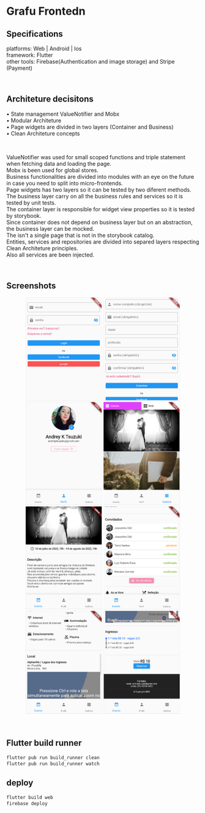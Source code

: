 # Grafu Frontedn

## Specifications 
platforms: Web | Android | Ios <br>
framework: Flutter <br>
other tools: Firebase(Authentication and image storage) and Stripe (Payment) <br>

<br>
 
## Architeture decisitons
• State management ValueNotifier and Mobx <br>
• Modular Architeture <br>
• Page widgets are divided in two layers (Container and Business) <br>
• Clean Architeture concepts <br>

<br>

ValueNotifier was used for small scoped functions and triple statement when fetching data and loading the page. <br>
Mobx is been used for global stores. <br>
Business functionalities are divided into modules with an eye on the future in case you need to split into micro-frontends. <br>
Page widgets has two layers so it can be tested by two diferent methods.<br>
The business layer carry on all the business rules and services so it is tested by unit tests. <br>
The container layer is responsible for widget view properties so it is tested by storybook. <br>
Since container does not depend on business layer but on an abstraction, the business layer can be mocked. <br>
The isn't a single page that is not in the storybook catalog. <br>
Entities, services and repositories are divided into separed layers respecting Clean Architeture principles. <br>
Also all services are been injected. <br>

<br>

## Screenshots
<p align="center">
  <img src="./screenshots/login.png" width="200" title="hover text">
  <img src="./screenshots/register.png" width="200" title="hover text">
  <img src="./screenshots/profile.png" width="200" title="hover text">
  <img src="./screenshots/gallery.png" width="200" title="hover text">
  <img src="./screenshots/playday1.png" width="200" title="hover text">
 <img src="./screenshots/playday2.png" width="200" title="hover text">
 <img src="./screenshots/playday3.png" width="200" title="hover text">
 <img src="./screenshots/playday4.png" width="200" title="hover text">
</p>

<br>

## Flutter build runner

```
flutter pub run build_runner clean
flutter pub run build_runner watch
```

## deploy

```
flutter build web
firebase deploy
```
